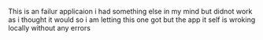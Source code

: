 This is an failur applicaion i had something else in my mind but didnot work as i thought it would so i am letting this one got but the app it self is wroking locally without any errors
